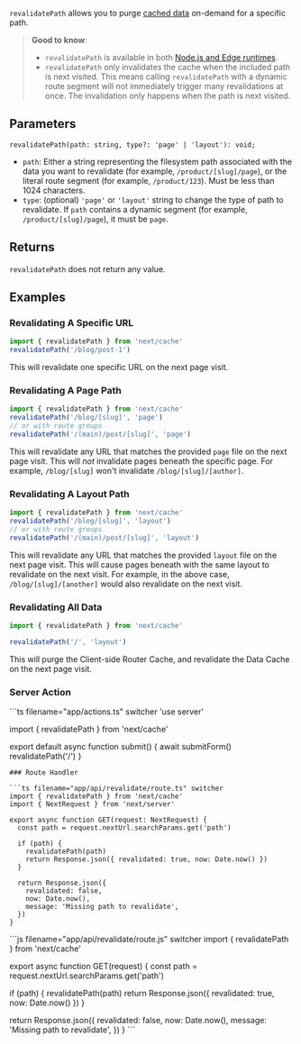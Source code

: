 `revalidatePath` allows you to purge [cached
data](/docs/app/building-your-application/caching) on-demand for a
specific path.

> **Good to know**:
>
> -   `revalidatePath` is available in both [Node.js and Edge
>     runtimes](/docs/app/building-your-application/rendering/edge-and-nodejs-runtimes).
> -   `revalidatePath` only invalidates the cache when the included path
>     is next visited. This means calling `revalidatePath` with a
>     dynamic route segment will not immediately trigger many
>     revalidations at once. The invalidation only happens when the path
>     is next visited.

## Parameters

``` tsx
revalidatePath(path: string, type?: 'page' | 'layout'): void;
```

-   `path`: Either a string representing the filesystem path associated
    with the data you want to revalidate (for example,
    `/product/[slug]/page`), or the literal route segment (for example,
    `/product/123`). Must be less than 1024 characters.
-   `type`: (optional) `'page'` or `'layout'` string to change the type
    of path to revalidate. If `path` contains a dynamic segment (for
    example, `/product/[slug]/page`), it must be `page`.

## Returns

`revalidatePath` does not return any value.

## Examples

### Revalidating A Specific URL

``` ts
import { revalidatePath } from 'next/cache'
revalidatePath('/blog/post-1')
```

This will revalidate one specific URL on the next page visit.

### Revalidating A Page Path

``` ts
import { revalidatePath } from 'next/cache'
revalidatePath('/blog/[slug]', 'page')
// or with route groups
revalidatePath('/(main)/post/[slug]', 'page')
```

This will revalidate any URL that matches the provided `page` file on
the next page visit. This will *not* invalidate pages beneath the
specific page. For example, `/blog/[slug]` won't invalidate
`/blog/[slug]/[author]`.

### Revalidating A Layout Path

``` ts
import { revalidatePath } from 'next/cache'
revalidatePath('/blog/[slug]', 'layout')
// or with route groups
revalidatePath('/(main)/post/[slug]', 'layout')
```

This will revalidate any URL that matches the provided `layout` file on
the next page visit. This will cause pages beneath with the same layout
to revalidate on the next visit. For example, in the above case,
`/blog/[slug]/[another]` would also revalidate on the next visit.

### Revalidating All Data

``` ts
import { revalidatePath } from 'next/cache'

revalidatePath('/', 'layout')
```

This will purge the Client-side Router Cache, and revalidate the Data
Cache on the next page visit.

### Server Action

\`\`\`ts filename="app/actions.ts" switcher 'use server'

import { revalidatePath } from 'next/cache'

export default async function submit() { await submitForm()
revalidatePath('/') }


    ### Route Handler

    ```ts filename="app/api/revalidate/route.ts" switcher
    import { revalidatePath } from 'next/cache'
    import { NextRequest } from 'next/server'

    export async function GET(request: NextRequest) {
      const path = request.nextUrl.searchParams.get('path')

      if (path) {
        revalidatePath(path)
        return Response.json({ revalidated: true, now: Date.now() })
      }

      return Response.json({
        revalidated: false,
        now: Date.now(),
        message: 'Missing path to revalidate',
      })
    }

\`\`\`js filename="app/api/revalidate/route.js" switcher import {
revalidatePath } from 'next/cache'

export async function GET(request) { const path =
request.nextUrl.searchParams.get('path')

if (path) { revalidatePath(path) return Response.json({ revalidated:
true, now: Date.now() }) }

return Response.json({ revalidated: false, now: Date.now(), message:
'Missing path to revalidate', }) } \`\`\`
